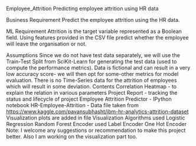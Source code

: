 Employee_Attrition
Predicting employee attrition using HR data

Business Requirement
Predict the employee attrition using the HR data.

ML Requirement
Attrition is the target variable represented as a Boolean field. Using features provided in the CSV file predict whether the employee will leave the organisation or not.

Assumptions
Since we do not have test data separately, we will use the Train-Test Split from SciKit-Learn for generating the test data (used to compute the performance metrics).
Data is fictional and can result in a very low accuracy score- we will then opt for some-other metrics for model evaluation.
There is no Time-Series data for the attrition of employees which will result in some deviation.
Contents
Correlation Heatmap - to explain the relation in various parameters
Project Report - tracking the status and lifecycle of project
Employee Attrition Predictor - IPython notebook
HR-Employee-Attrition - Data file taken from https://www.kaggle.com/pavansubhasht/ibm-hr-analytics-attrition-dataset
Visualization plots are added in file Visualization
Algorithms used
Logistic Regression
Random Forest
Encoder used
Label Encoder
One Hot Encoder
Note:
I welcome any suggestions or recommendation to make this project better. Also I am working on the visualization part too.
